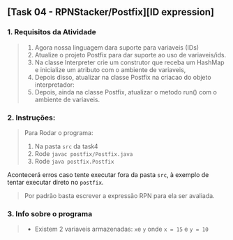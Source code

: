 ## [Task 04 - RPNStacker/Postfix][ID expression]
### 1. Requisitos da Atividade

> 1. Agora nossa linguagem dara suporte para variaveis (IDs)
> 2. Atualize o projeto Postfix para dar suporte ao uso de variaveis/ids.
> 3. Na classe Interpreter crie um construtor que receba um HashMap e inicialize um atributo com o ambiente de variaveis,
> 4. Depois disso, atualizar na classe Postfix na criacao do objeto interpretador:
> 5. Depois, ainda na classe Postfix, atualizar o metodo run() com o ambiente de variaveis.

### 2. Instruções:
> Para Rodar o programa:
> 1. Na pasta `src` da task4
> 2. Rode `javac postfix/Postfix.java`
> 3. Rode `java postfix.Postfix`

Acontecerá erros caso tente executar fora da pasta `src`, à exemplo de tentar executar direto no `postfix`.

> Por padrão basta escrever a expressão RPN para ela ser avaliada.

### 3. Info sobre o programa
> * Existem 2 variaveis armazenadas: `x`e `y` onde `x = 15` e `y = 10`
